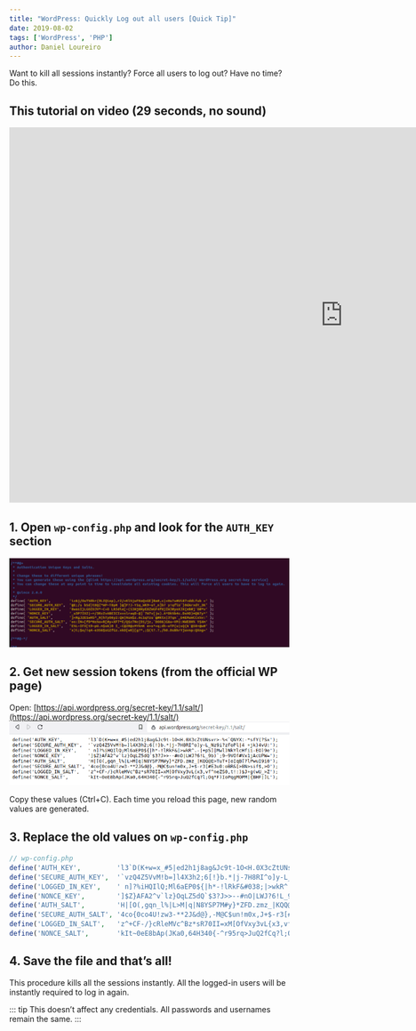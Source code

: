 ```yaml
---
title: "WordPress: Quickly Log out all users [Quick Tip]"
date: 2019-08-02
tags: ['WordPress', 'PHP']
author: Daniel Loureiro
---
```

Want to kill all sessions instantly? Force all users to log out? Have no time? Do this.
<!-- more -->

## This tutorial on video (29 seconds, no sound)

<div class="youtube">
    <iframe width="1200" height="675" src="https://www.youtube.com/embed/7gvJH9wMBqU" frameborder="0" allow="accelerometer; autoplay; clipboard-write; encrypted-media; gyroscope; picture-in-picture" allowfullscreen></iframe>
</div>

## 1. Open `wp-config.php` and look for the `AUTH_KEY` section

![AUTH_KEY Section](./salt-wp-config-1024x325.png#wide)

## 2. Get new session tokens (from the official WP page)

Open: [https://api.wordpress.org/secret-key/1.1/salt/](https://api.wordpress.org/secret-key/1.1/salt/)
![Salt Page](./salt.png#wide)

Copy these values (Ctrl+C). Each time you reload this page, new random values are generated.

## 3. Replace the old values on `wp-config.php`

```php
// wp-config.php
define('AUTH_KEY',         'l3`D(K+w=x_#5|ed2h1j8ag&Jc9t-1O<H.0X3cZtUNsvr>-%<`QNYX:-*sfY(?Sx');
define('SECURE_AUTH_KEY',  '`vzQ4Z5VvM!b=]l4X3h2;6[!}b.*|j-7H8RI^o]y-L_Nz9i?zFoPl|4 +jk}4vU:');
define('LOGGED_IN_KEY',    ' n]?%iHQIlQ;Ml6aEP0${|h*-!lRkF&#038;|>wkR^.-|+pS]|Mwl)NkYlcHfii-EO)9e');
define('NONCE_KEY',        ']$Z}AFA2^v`lz}OqLZ5dQ`$3?J>>--#nO|LWJ?6!L_9b)`;9~9VOf#Vx1jAcUPW=');
define('AUTH_SALT',        'H|[O(,gqn_l%|L>M|q|N8YSP7M#y}*ZFD.zmz_|KQQ@E>TuT+|oIqB[7lPwuI9i0');
define('SECURE_AUTH_SALT', '4co{0co4U!zw3-**2J&d@},-M@C$un!m0x,J+$-r3[#E3u0:oBR&[>8N>sif$,>O');
define('LOGGED_IN_SALT',   'z^+CF-/}cRleMVc^Bz*sR70II=xM[OfVxy3vL{x3,vf^neZS0,t!:)$J+g(wU_>Z');
define('NONCE_SALT',       'kIt~0eE8bAp(JKa0,64H340{-^r95rq>JuQ2fCq?l;Oq*F)IoPqgMOPM|{BHF|]L');
```

## 4. Save the file and that’s all!

This procedure kills all the sessions instantly. All the logged-in users will be instantly required to log in again.

::: tip
This doesn’t affect any credentials. All passwords and usernames remain the same.
:::
